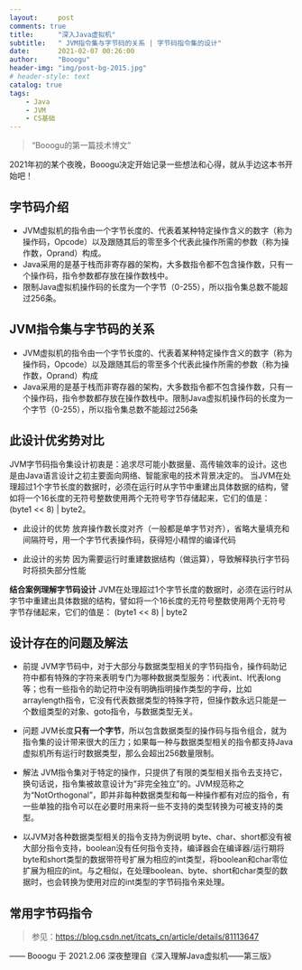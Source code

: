 ```yaml
---
layout:     post
comments: true
title:      "深入Java虚拟机"
subtitle:   " JVM指令集与字节码的关系 | 字节码指令集的设计"
date:       2021-02-07 00:26:00
author:     "Booogu"
header-img: "img/post-bg-2015.jpg"
# header-style: text
catalog: true
tags:
    - Java
    - JVM
    - CS基础
---
```


> “Booogu的第一篇技术博文”

2021年初的某个夜晚，Booogu决定开始记录一些想法和心得，就从手边这本书开始吧！


## 字节码介绍
- JVM虚拟机的指令由一个字节长度的、代表着某种特定操作含义的数字（称为操作码，Opcode）以及跟随其后的零至多个代表此操作所需的参数（称为操作数，Oprand）构成。
- Java采用的是基于栈而非寄存器的架构，大多数指令都不包含操作数，只有一个操作码，指令参数都存放在操作数栈中。
- 限制Java虚拟机操作码的长度为一个字节（0-255），所以指令集总数不能超过256条。

## JVM指令集与字节码的关系

* JVM虚拟机的指令由一个字节长度的、代表着某种特定操作含义的数字（称为操作码，Opcode）以及跟随其后的零至多个代表此操作所需的参数（称为操作数，Oprand）构成
* Java采用的是基于栈而非寄存器的架构，大多数指令都不包含操作数，只有一个操作码，指令参数都存放在操作数栈中。限制Java虚拟机操作码的长度为一个字节（0-255），所以指令集总数不能超过256条

## 此设计优劣势对比
JVM字节码指令集设计初衷是：追求尽可能小数据量、高传输效率的设计。这也是由Java语言设计之初主要面向网络、智能家电的技术背景决定的。
当JVM在处理超过1个字节长度的数据时，必须在运行时从字节中重建出具体数据的结构，譬如将一个16长度的无符号整数使用两个无符号字节存储起来，它们的值是： (byte1 << 8) | byte2。

* 此设计的优势
放弃操作数长度对齐（一般都是单字节对齐），省略大量填充和间隔符号，用一个字节代表操作码，获得短小精悍的编译代码

* 此设计的劣势
因为需要运行时重建数据结构（做运算），导致解释执行字节码时将损失部分性能

**结合案例理解字节码设计**
JVM在处理超过1个字节长度的数据时，必须在运行时从字节中重建出具体数据的结构，譬如将一个16长度的无符号整数使用两个无符号字节存储起来，它们的值是： (byte1 << 8) | byte2

## 设计存在的问题及解法
* 前提
JVM字节码中，对于大部分与数据类型相关的字节码指令，操作码助记符中都有特殊的字符来表明专门为哪种数据类型服务：i代表int、l代表long等；也有一些指令的助记符中没有明确指明操作类型的字母，比如arraylength指令，它没有代表数据类型的特殊字符，但操作数永远只能是一个数组类型的对象、goto指令，与数据类型无关。

* 问题
JVM长度**只有一个字节**，所以包含数据类型的操作码与指令组合，就为指令集的设计带来很大的压力；如果每一种与数据类型相关的指令都支持Java虚拟机所有运行时数据类型，那么会超出256数量限制。

* 解法
JVM指令集对于特定的操作，只提供了有限的类型相关指令去支持它，换句话说，指令集被故意设计为“非完全独立”的。JVM规范称之为“NotOrthogonal”，即并非每种数据类型和每一种操作都有对应的指令，有一些单独的指令可以在必要时用来将一些不支持的类型转换为可被支持的类型。

* 以JVM对各种数据类型相关的指令支持为例说明
byte、char、short都没有被大部分指令支持，boolean没有任何指令支持，编译器会在编译器/运行期将byte和short类型的数据带符号扩展为相应的int类型，将boolean和char零位扩展为相应的int。与之相似，在处理boolean、byte、short和char类型的数据时，也会转换为使用对应的int类型的字节码指令来处理。

## 常用字节码指令

> 参见：https://blog.csdn.net/itcats_cn/article/details/81113647


—— Booogu 于 2021.2.06 深夜整理自《深入理解Java虚拟机——第三版》 

